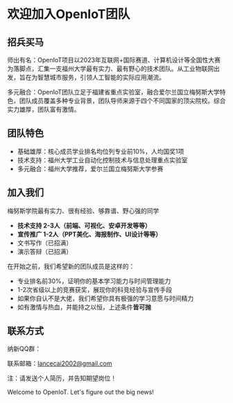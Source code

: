 # 欢迎加入OpenIoT团队

## **招兵买马**

师出有名：OpenIoT项目以2023年互联网+国际赛道、计算机设计等全国性大赛为落脚点，汇集一支福州大学最有实力、最有野心的技术团队。从工业物联网出发，旨在为智慧城市服务，引领人工智能的实际应用潮流。

多元融合：OpenIoT团队立足于福建省重点实验室，融合爱尔兰国立梅努斯大学特色，团队成员覆盖多种专业背景，团队导师来源于四个不同国家的顶尖院校。综合实力雄厚，团队富有激情。

## **团队特色**

- 基础雄厚：核心成员学业排名均位列专业前10%，人均国奖1项
- 技术支持：福州大学工业自动化控制技术与信息处理重点实验室
- 多元融合：福州大学推荐，爱尔兰国立梅努斯大学参赛

## **加入我们**

梅努斯学院最有实力、很有经验、够靠谱、野心强的同学

- **技术支持 2-3人（前端、可视化、安卓开发等等）**
- **宣传推广 1-2人（PPT美化、海报制作、UI设计等等）**
- 文书写作（已招满）
- 演示答辩（已招满）

在开始之前，我们希望新的团队成员是这样的：

- 专业排名前30%，证明你的基本学习能力与时间管理能力
- 1-2次省级以上的竞赛获奖，展现你的科竞经验与宣传手段
- 如果你自认不是大佬，我们希望你具有极强的学习意愿与时间精力
- 如有激情与热血，并能持之以恒，上述条件**皆可抛**

## **联系方式**

纳新QQ群：

联系邮箱：lancecai2002@gmail.com

注：请发送个人简历，并告知期望岗位！

Welcome to OpenIoT. Let's figure out the big news!

<br>
